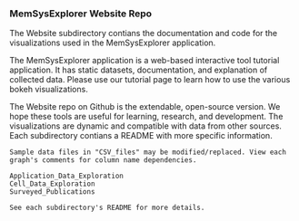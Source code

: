 ### MemSysExplorer Website Repo

The Website subdirectory contians the documentation and code for the visualizations used in the MemSysExplorer application. 

The MemSysExplorer application is a web-based interactive tool tutorial application. 
    It has static datasets, documentation, and explanation of collected data.
    Please use our tutorial page to learn how to use the various bokeh visualizations. 

The Website repo on Github is the extendable, open-source version. We hope these tools are useful for learning, research, and development. 
    The visualizations are dynamic and compatible with data from other sources. 
    Each subdirectory contians a README with more specific information.

    Sample data files in "CSV_files" may be modified/replaced. View each graph's comments for column name dependencies.

    Application_Data_Exploration
    Cell_Data_Exploration
    Surveyed_Publications

    See each subdirectory's README for more details.







